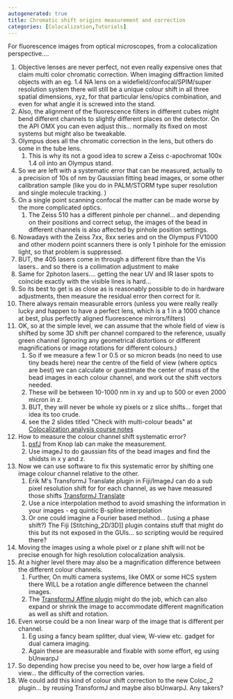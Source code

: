 ```yaml
---
autogenerated: true
title: Chromatic shift origins measurement and correction
categories: [Colocalization,Tutorials]
---
```


For fluorescence images from optical microscopes, from a colocalization perspective....

1.  Objective lenses are never perfect, not even really expensive ones that claim multi color chromatic correction. When imaging diffraction limited objects with an eg. 1.4 NA lens on a widefield/confocal/SPIM/super resolution system there will still be a unique colour shift in all three spatial dimensions, xyz, for that particular lens/opics combination, and even for what angle it is screwed into the stand.
2.  Also, the alignment of the fluorescence filters in different cubes might bend different channels to slightly different places on the detector. On the API OMX you can even adjust this... normally its fixed on most systems but might also be tweakable.
3.  Olympus does all the chromatic correction in the lens, but others do some in the tube lens.
    1.  This is why its not a good idea to screw a Zeiss c-apochromat 100x 1.4 oil into an Olympus stand.
4.  So we are left with a systematic error that can be measured, actually to a precision of 10s of nm by Gaussian fitting bead images, or some other calibration sample (like you do in PALM/STORM type super resolution and single molecule tracking. )
5.  On a single point scanning confocal the matter can be made worse by the more complicated optics.
    1.  The Zeiss 510 has a different pinhole per channel... and depending on their positions and correct setup, the images of the bead in different channels is also affected by pinhole position settings.
6.  Nowadays with the Zeiss 7xx, 8xx series and on the Olympus FV1000 and other modern point scanners there is only 1 pinhole for the emission light, so that problem is suppressed.
7.  BUT, the 405 lasers come in through a different fibre than the Vis lasers.. and so there is a collimation adjustment to make
8.  Same for 2photon lasers.... getting the near UV and IR laser spots to coincide exactly with the visible lines is hard...
9.  So its best to get is as close as is reasonably possible to do in hardware adjustments, then measure the residual error then correct for it.
10. There always remain measurable errors (unless you were really really lucky and happen to have a perfect lens, which is a 1 in a 1000 chance at best, plus perfectly aligned fluorescence mirrors/filters)
11. OK, so at the simple level, we can assume that the whole field of view is shifted by some 3D shift per channel compared to the reference, usually green channel (ignoring any geometrical distortions or different magnifications or image rotations for different colours.)
    1.  So if we measure a few 1 or 0.5 or so micron beads (no need to use tiny beads here) near the centre of the field of view (where optics are best) we can calculate or guestimate the center of mass of the bead images in each colour channel, and work out the shift vectors needed.
    2.  These will be between 10-1000 nm in xy and up to 500 or even 2000 micron in z.
    3.  BUT, they will never be whole xy pixels or z slice shifts... forget that idea its too crude.
    4.  see the 2 slides titled "Check with multi-colour beads" at [Colocalization analysis course notes](https://www.biodip.de/w/images/f/fa/QuantitativeColocAnalysis-10-2011.pdf)
12. How to measure the colour channel shift systematic error?
    1.  [psfJ](http://www.knoplab.de/psfj/overview/) from Knop lab can make the measurement.
    2.  Use imageJ to do gaussian fits of the bead images and find the shidsts in x y and z.
13. Now we can use software to fix this systematic error by shifting one image colour channel relative to the other.
    1.  Erik M's TransformJ Translate plugin in Fiji/ImageJ can do a sub pixel resolution shift for for each channel, as we have measured those shifts [TransformJ Translate](https://imagescience.org/meijering/software/transformj/translate/)
    2.  Use a nice interpolation method to avoid smashing the information in your images - eg quintic B-spline interpolation
    3.  Or one could imagine a Fourier based method... (using a phase shift?) The Fiji \[Stitching\_2D/3D\]\] plugin contains stuff that might do this but its not exposed in the GUIs... so scripting would be required there?
14. Moving the images using a whole pixel or z plane shift will not be precise enough for high resolution colocalization analysis.
15. At a higher level there may also be a magnification difference between the different colour channels.
    1.  Further, On multi camera systems, like OMX or some HCS system there WILL be a rotation angle difference between the channel images.
    2.  The [TransformJ Affine plugin](https://imagescience.org/meijering/software/transformj/affine/) might do the job, which can also expand or shrink the image to accommodate different magnification as well as shift and rotation.
16. Even worse could be a non linear warp of the image that is different per channel.
    1.  Eg using a fancy beam splitter, dual view, W-view etc. gadget for dual camera imaging.
    2.  Again these are measurable and fixable with some effort, eg using bUnwarpJ
17. So depending how precise you need to be, over how large a field of view... the difficulty of the correction varies.
18. We could add this kind of colour shift correction to the new Coloc\_2 plugin... by reusing TransformJ and maybe also bUnwarpJ. Any takers?

 
